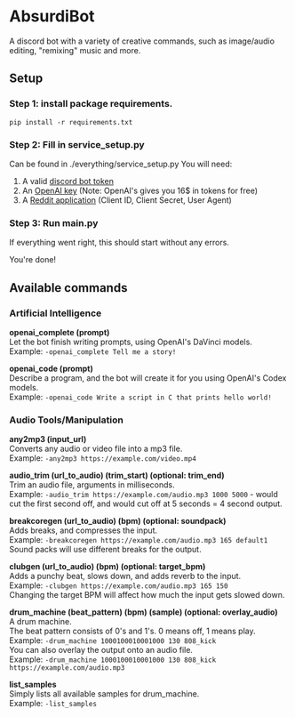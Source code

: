 # AbsurdiBot
A discord bot with a variety of creative commands, such as image/audio editing, "remixing" music and more.

## Setup
### Step 1: install package requirements.
```
pip install -r requirements.txt
````
### Step 2: Fill in service_setup.py
Can be found in ./everything/service_setup.py
You will need:
1.  A valid [discord bot token](https://discord.com/developers/applications)
2.  An [OpenAI key](https://beta.openai.com/account/api-keys) (Note: OpenAI's gives you 16$ in tokens for free)
4.  A [Reddit application](https://old.reddit.com/prefs/apps/) (Client ID, Client Secret, User Agent)

### Step 3: Run main.py
If everything went right, this should start without any errors.

You're done!

## Available commands
### Artificial Intelligence
**openai_complete (prompt)**<br/>
Let the bot finish writing prompts, using OpenAI's DaVinci models.<br/>
Example: `-openai_complete Tell me a story!`<br/>

**openai_code (prompt)**<br/>
Describe a program, and the bot will create it for you using OpenAI's Codex models.<br/>
Example: `-openai_code Write a script in C that prints hello world!`<br/>

### Audio Tools/Manipulation
**any2mp3 (input_url)**<br/>
Converts any audio or video file into a mp3 file.<br/>
Example: `-any2mp3 https://example.com/video.mp4`<br/>

**audio_trim (url_to_audio) (trim_start) (optional: trim_end)**<br/>
Trim an audio file, arguments in milliseconds.<br/>
Example: `-audio_trim https://example.com/audio.mp3 1000 5000` - would cut the first second off, and would cut off at 5 seconds = 4 second output.<br/>

**breakcoregen (url_to_audio) (bpm) (optional: soundpack)**<br/>
Adds breaks, and compresses the input.<br/>
Example: `-breakcoregen https://example.com/audio.mp3 165 default1`<br/>
Sound packs will use different breaks for the output.<br/>

**clubgen (url_to_audio) (bpm) (optional: target_bpm)**<br/>
Adds a punchy beat, slows down, and adds reverb to the input.<br/>
Example: `-clubgen https://example.com/audio.mp3 165 150`<br/>
Changing the target BPM will affect how much the input gets slowed down.<br/>

**drum_machine (beat_pattern) (bpm) (sample) (optional: overlay_audio)**<br/>
A drum machine.<br/>
The beat pattern consists of 0's and 1's. 0 means off, 1 means play.<br/>
Example: `-drum_machine 1000100010001000 130 808_kick`<br/>
You can also overlay the output onto an audio file.<br/>
Example: `-drum_machine 1000100010001000 130 808_kick https://example.com/audio.mp3`<br/>

**list_samples**<br/>
Simply lists all available samples for drum_machine.<br/>
Example: `-list_samples`<br/>

